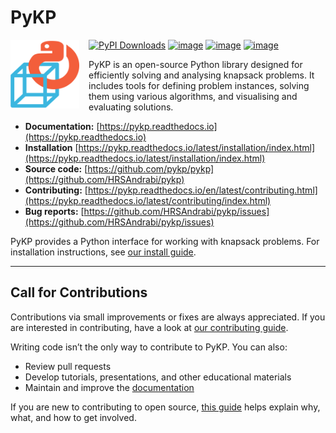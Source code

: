 # PyKP

<img align="left" width="110" height="110" src="https://raw.githubusercontent.com/HRSAndrabi/pykp/main/docs/source/_static/logo.svg" alt="pykp logo" style="padding-right: 15px">

[![PyPI Downloads](https://img.shields.io/pypi/dm/pykp.svg?label=Pypi%20downloads)](https://pypi.org/project/pykp/)
[![image](https://img.shields.io/pypi/v/pykp.svg)](https://pypi.python.org/pypi/pykp)
[![image](https://img.shields.io/pypi/l/pykp.svg)](https://github.com/astral-sh/pykp/blob/main/LICENSE)
[![image](https://img.shields.io/pypi/pyversions/pykp.svg)](https://pypi.python.org/pypi/pykp)

PyKP is an open-source Python library designed for efficiently solving and analysing knapsack problems. It includes tools for defining problem instances, solving them using various algorithms, and visualising and evaluating solutions.

- **Documentation:** [https://pykp.readthedocs.io](https://pykp.readthedocs.io)
- **Installation** [https://pykp.readthedocs.io/latest/installation/index.html](https://pykp.readthedocs.io/latest/installation/index.html)
- **Source code:** [https://github.com/pykp/pykp](https://github.com/HRSAndrabi/pykp)
- **Contributing:** [https://pykp.readthedocs.io/en/latest/contributing.html](https://pykp.readthedocs.io/latest/contributing/index.html)
- **Bug reports:** [https://github.com/HRSAndrabi/pykp/issues](https://github.com/HRSAndrabi/pykp/issues)

PyKP provides a Python interface for working with knapsack problems. For installation instructions, see [our install guide](https://pykp.readthedocs.io/latest/installation/index.html).

---

## Call for Contributions

Contributions via small improvements or fixes are always appreciated. If you are interested in contributing, have a look at [our contributing guide](https://pykp.readthedocs.io/latest/contributing/index.html).

Writing code isn’t the only way to contribute to PyKP. You can also:

- Review pull requests
- Develop tutorials, presentations, and other educational materials
- Maintain and improve the [documentation](https://pykp.readthedocs.io/latest/index.html)

If you are new to contributing to open source, [this guide](https://opensource.guide/how-to-contribute/) helps explain why, what, and how to get involved.
